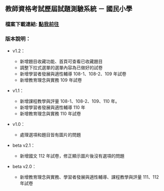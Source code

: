 ## 教師資格考試歷屆試題測驗系統 － 國民小學
### 檔案下載連結:  [點我前往](https://github.com/Sapphire0912/Self-Project/tree/main/QuizSystem/Download)

### 版本說明：
- v1.2：
  + 新增題目收藏功能、首頁可查看已收藏題目
  + 調整下拉式選單的選單內容為已做好的試卷
  + 新增學習者發展與適性輔導 108-1、108-2、109 年試卷
  + 新增教育理念與實務 109 年試卷

- v1.1：
  + 新增課程教學與評量 108-1、108-2、109、110 年。
  + 新增學習者發展與適性輔導 110 年
  + 新增教育理念與實務 110 年試卷

- v1.0：
  + 處理選項和題目皆有圖片的問題

- beta v2.1：
  + 新增國文 112 年試卷，修正顯示圖片後沒有選項的問題

- beta v2.0：
  + 新增教育理念與實務、學習者發展與適性輔導、課程教學與評量 111、112 年試卷
